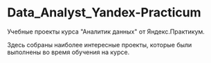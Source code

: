 # Data_Analyst_Yandex-Practicum

Учебные проекты курса "Аналитик данных" от Яндекс.Практикум.

Здесь собраны наиболее интересные проекты, которые были выполнены во время обучения на курсе.


